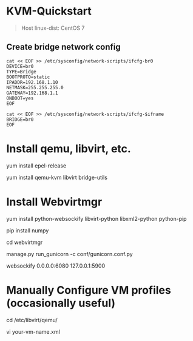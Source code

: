 # KVM-Quickstart
> Host linux-dist: CentOS 7

## Create bridge network config
  
    cat << EOF >> /etc/sysconfig/network-scripts/ifcfg-br0
    DEVICE=br0
    TYPE=Bridge
    BOOTPROTO=static
    IPADDR=192.168.1.10
    NETMASK=255.255.255.0
    GATEWAY=192.168.1.1
    ONBOOT=yes
    EOF

    cat << EOF >> /etc/sysconfig/network-scripts/ifcfg-$ifname
    BRIDGE=br0
    EOF

# Install qemu, libvirt, etc.
yum install epel-release

yum install qemu-kvm libvirt bridge-utils 

# Install Webvirtmgr
yum install python-websockify libvirt-python libxml2-python python-pip

pip install numpy

cd webvirtmgr

manage.py run_gunicorn -c conf/gunicorn.conf.py

websockify 0.0.0.0:6080 127.0.0.1:5900

# Manually Configure VM profiles (occasionally useful)
cd /etc/libvirt/qemu/

vi your-vm-name.xml
